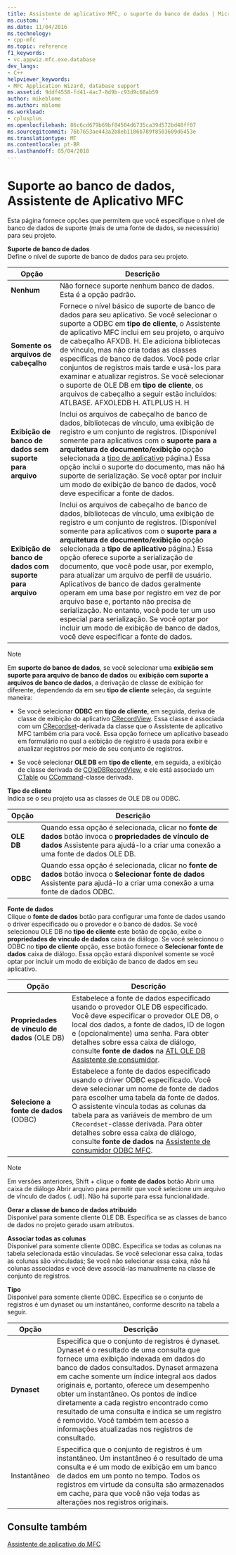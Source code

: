 ```yaml
---
title: Assistente de aplicativo MFC, o suporte do banco de dados | Microsoft Docs
ms.custom: ''
ms.date: 11/04/2016
ms.technology:
- cpp-mfc
ms.topic: reference
f1_keywords:
- vc.appwiz.mfc.exe.database
dev_langs:
- C++
helpviewer_keywords:
- MFC Application Wizard, database support
ms.assetid: 9ddf4558-fd41-4ac7-8d9b-c93d9c68ab59
author: mikeblome
ms.author: mblome
ms.workload:
- cplusplus
ms.openlocfilehash: 86c6cd679b69bf84504d6735ca39d572bd48ff07
ms.sourcegitcommit: 76b7653ae443a2b8eb1186b789f8503609d6453e
ms.translationtype: MT
ms.contentlocale: pt-BR
ms.lasthandoff: 05/04/2018
---
```

# <a name="database-support-mfc-application-wizard"></a>Suporte ao banco de dados, Assistente de Aplicativo MFC
Esta página fornece opções que permitem que você especifique o nível de banco de dados de suporte (mais de uma fonte de dados, se necessário) para seu projeto.  
  
 **Suporte de banco de dados**  
 Define o nível de suporte de banco de dados para seu projeto.  
  
|Opção|Descrição|  
|------------|-----------------|  
|**Nenhum**|Não fornece suporte nenhum banco de dados. Esta é a opção padrão.|  
|**Somente os arquivos de cabeçalho**|Fornece o nível básico de suporte de banco de dados para seu aplicativo. Se você selecionar o suporte a ODBC em **tipo de cliente**, o Assistente de aplicativo MFC inclui em seu projeto, o arquivo de cabeçalho AFXDB. H. Ele adiciona bibliotecas de vínculo, mas não cria todas as classes específicas de banco de dados. Você pode criar conjuntos de registros mais tarde e usá-los para examinar e atualizar registros. Se você selecionar o suporte de OLE DB em **tipo de cliente**, os arquivos de cabeçalho a seguir estão incluídos: ATLBASE. AFXOLEDB H. ATLPLUS H. H|  
|**Exibição de banco de dados sem suporte para arquivo**|Inclui os arquivos de cabeçalho de banco de dados, bibliotecas de vínculo, uma exibição de registro e um conjunto de registros. (Disponível somente para aplicativos com o **suporte para a arquitetura de documento/exibição** opção selecionada a [tipo de aplicativo](../../mfc/reference/application-type-mfc-application-wizard.md) página.) Essa opção inclui o suporte do documento, mas não há suporte de serialização. Se você optar por incluir um modo de exibição de banco de dados, você deve especificar a fonte de dados.|  
|**Exibição de banco de dados com suporte para arquivo**|Inclui os arquivos de cabeçalho de banco de dados, bibliotecas de vínculo, uma exibição de registro e um conjunto de registros. (Disponível somente para aplicativos com o **suporte para a arquitetura de documento/exibição** opção selecionada a **tipo de aplicativo** página.) Essa opção oferece suporte a serialização de documento, que você pode usar, por exemplo, para atualizar um arquivo de perfil de usuário. Aplicativos de banco de dados geralmente operam em uma base por registro em vez de por arquivo base e, portanto não precisa de serialização. No entanto, você pode ter um uso especial para serialização. Se você optar por incluir um modo de exibição de banco de dados, você deve especificar a fonte de dados.|  
  
> [!NOTE]
>  Em **suporte do banco de dados**, se você selecionar uma **exibição sem suporte para arquivo de banco de dados** ou **exibição com suporte a arquivos de banco de dados**, a derivação de classe de exibição for diferente, dependendo da em seu **tipo de cliente** seleção, da seguinte maneira:  
  
-   Se você selecionar **ODBC** em **tipo de cliente**, em seguida, deriva de classe de exibição do aplicativo [CRecordView](../../mfc/reference/crecordview-class.md). Essa classe é associada com um [CRecordset](../../mfc/reference/crecordset-class.md)-derivada da classe que o Assistente de aplicativo MFC também cria para você. Essa opção fornece um aplicativo baseado em formulário no qual a exibição de registro é usada para exibir e atualizar registros por meio de seu conjunto de registros.  
  
-   Se você selecionar **OLE DB** em **tipo de cliente**, em seguida, a exibição de classe derivada de [COleDBRecordView](../../mfc/reference/coledbrecordview-class.md), e ele está associado um [CTable](../../data/oledb/ctable-class.md) ou [CCommand](../../data/oledb/ccommand-class.md)-classe derivada.  
  
 **Tipo de cliente**  
 Indica se o seu projeto usa as classes de OLE DB ou ODBC.  
  
|Opção|Descrição|  
|------------|-----------------|  
|**OLE DB**|Quando essa opção é selecionada, clicar no **fonte de dados** botão invoca o **propriedades de vínculo de dados** Assistente para ajudá-lo a criar uma conexão a uma fonte de dados OLE DB.|  
|**ODBC**|Quando essa opção é selecionada, clicar no **fonte de dados** botão invoca o **Selecionar fonte de dados** Assistente para ajudá-lo a criar uma conexão a uma fonte de dados ODBC.|  
  
 **Fonte de dados**  
 Clique o **fonte de dados** botão para configurar uma fonte de dados usando o driver especificado ou o provedor e o banco de dados. Se você selecionou OLE DB no **tipo de cliente** este botão de opção, exibe o **propriedades de vínculo de dados** caixa de diálogo. Se você selecionou o ODBC no **tipo de cliente** opção, esse botão fornece o **Selecionar fonte de dados** caixa de diálogo. Essa opção estará disponível somente se você optar por incluir um modo de exibição de banco de dados em seu aplicativo.  
  
|Opção|Descrição|  
|------------|-----------------|  
|**Propriedades de vínculo de dados** (OLE DB)|Estabelece a fonte de dados especificado usando o provedor OLE DB especificado. Você deve especificar o provedor OLE DB, o local dos dados, a fonte de dados, ID de logon e (opcionalmente) uma senha. Para obter detalhes sobre essa caixa de diálogo, consulte **fonte de dados** na [ATL OLE DB Assistente de consumidor](../../atl/reference/atl-ole-db-consumer-wizard.md).|  
|**Selecione a fonte de dados** (ODBC)|Estabelece a fonte de dados especificado usando o driver ODBC especificado. Você deve selecionar um nome de fonte de dados para escolher uma tabela da fonte de dados. O assistente vincula todas as colunas da tabela para as variáveis de membro de um `CRecordset`-classe derivada. Para obter detalhes sobre essa caixa de diálogo, consulte **fonte de dados** na [Assistente de consumidor ODBC MFC](../../mfc/reference/mfc-odbc-consumer-wizard.md).|  
  
> [!NOTE]
>  Em versões anteriores, Shift + clique o **fonte de dados** botão Abrir uma caixa de diálogo Abrir arquivo para permitir que você selecione um arquivo de vínculo de dados (. udl). Não há suporte para essa funcionalidade.  
  
 **Gerar a classe de banco de dados atribuído**  
 Disponível para somente cliente OLE DB. Especifica se as classes de banco de dados no projeto gerado usam atributos.  
  
 **Associar todas as colunas**  
 Disponível para somente cliente ODBC. Especifica se todas as colunas na tabela selecionada estão vinculadas. Se você selecionar essa caixa, todas as colunas são vinculadas; Se você não selecionar essa caixa, não há colunas associadas e você deve associá-las manualmente na classe de conjunto de registros.  
  
 **Tipo**  
 Disponível para somente cliente ODBC. Especifica se o conjunto de registros é um dynaset ou um instantâneo, conforme descrito na tabela a seguir.  
  
|Opção|Descrição|  
|------------|-----------------|  
|**Dynaset**|Especifica que o conjunto de registros é dynaset. Dynaset é o resultado de uma consulta que fornece uma exibição indexada em dados do banco de dados consultados. Dynaset armazena em cache somente um índice integral aos dados originais e, portanto, oferece um desempenho obter um instantâneo. Os pontos de índice diretamente a cada registro encontrado como resultado de uma consulta e indica se um registro é removido. Você também tem acesso a informações atualizadas nos registros de consultado.|  
|Instantâneo|Especifica que o conjunto de registros é um instantâneo. Um instantâneo é o resultado de uma consulta e é um modo de exibição em um banco de dados em um ponto no tempo. Todos os registros em virtude da consulta são armazenados em cache, para que você não veja todas as alterações nos registros originais.|  
  
## <a name="see-also"></a>Consulte também  
 [Assistente de aplicativo do MFC](../../mfc/reference/mfc-application-wizard.md)
